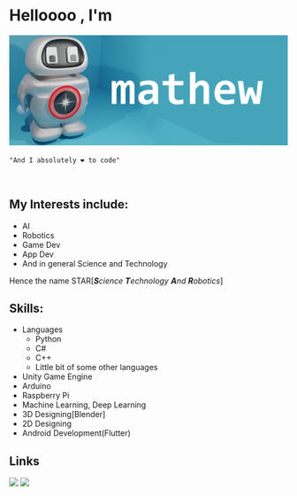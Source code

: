# Helloooo , I'm 
<img align="up" src="githubbanner.png">

`"And I absolutely ❤ to code"`
 <p>&nbsp;</p>
 
 ## My Interests include:
 - AI<br>
 - Robotics<br>
 - Game Dev<br>
 - App Dev<br>
 - And in general Science and Technology<br>

 Hence the name STAR[***S**cience **T**echnology **A**nd **R**obotics*] 

## Skills:
- Languages
  - Python
  - C#
  - C++
  - Little bit of some other languages
- Unity Game Engine
- Arduino
- Raspberry Pi
- Machine Learning, Deep Learning
- 3D Designing[Blender]
- 2D Designing
- Android Development(Flutter)

## Links


[<img src="https://github.com/mathew4STAR/mathew4STAR/blob/main/staronemoregithub2.png" width="300" >](https://s-t-a-r-game.itch.io/)
[<img src="https://github.com/mathew4STAR/mathew4STAR/blob/main/mail.png" width="100" >](mailto:mathewph249@gmail.com)

<!---
Star-Code6/Star-Code6 is a ✨ special ✨ repository because its `README.md` (this file) appears on your GitHub profile.
You can click the Preview link to take a look at your changes.
--->
